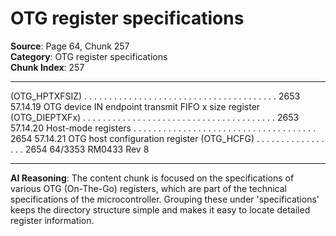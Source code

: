# OTG register specifications

**Source**: Page 64, Chunk 257  
**Category**: OTG register specifications  
**Chunk Index**: 257

---

(OTG_HPTXFSIZ) . . . . . . . . . . . . . . . . . . . . . . . . . . . . . . . . . . . . . . . 2653
57.14.19 OTG device IN endpoint transmit FIFO x size register
(OTG_DIEPTXFx) . . . . . . . . . . . . . . . . . . . . . . . . . . . . . . . . . . . . . . . 2653
57.14.20 Host-mode registers . . . . . . . . . . . . . . . . . . . . . . . . . . . . . . . . . . . . . 2654
57.14.21 OTG host configuration register (OTG_HCFG) . . . . . . . . . . . . . . . . . 2654
64/3353 RM0433 Rev 8

---

**AI Reasoning**: The content chunk is focused on the specifications of various OTG (On-The-Go) registers, which are part of the technical specifications of the microcontroller. Grouping these under 'specifications' keeps the directory structure simple and makes it easy to locate detailed register information.
